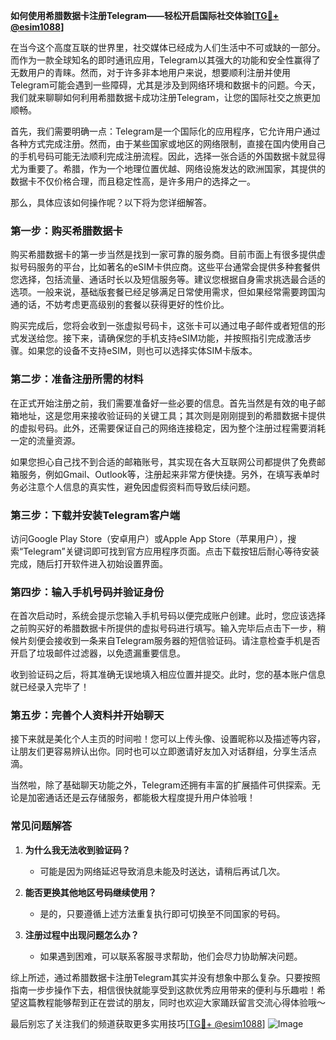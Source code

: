 **如何使用希腊数据卡注册Telegram——轻松开启国际社交体验[[TG💪+ @esim1088](https://t.me/s/esim1088)]**

在当今这个高度互联的世界里，社交媒体已经成为人们生活中不可或缺的一部分。而作为一款全球知名的即时通讯应用，Telegram以其强大的功能和安全性赢得了无数用户的青睐。然而，对于许多非本地用户来说，想要顺利注册并使用Telegram可能会遇到一些障碍，尤其是涉及到网络环境和数据卡的问题。今天，我们就来聊聊如何利用希腊数据卡成功注册Telegram，让您的国际社交之旅更加顺畅。

首先，我们需要明确一点：Telegram是一个国际化的应用程序，它允许用户通过各种方式完成注册。然而，由于某些国家或地区的网络限制，直接在国内使用自己的手机号码可能无法顺利完成注册流程。因此，选择一张合适的外国数据卡就显得尤为重要了。希腊，作为一个地理位置优越、网络设施发达的欧洲国家，其提供的数据卡不仅价格合理，而且稳定性高，是许多用户的选择之一。

那么，具体应该如何操作呢？以下将为您详细解答。

### **第一步：购买希腊数据卡**
购买希腊数据卡的第一步当然是找到一家可靠的服务商。目前市面上有很多提供虚拟号码服务的平台，比如著名的eSIM卡供应商。这些平台通常会提供多种套餐供您选择，包括流量、通话时长以及短信服务等。建议您根据自身需求挑选最合适的选项。一般来说，基础版套餐已经足够满足日常使用需求，但如果经常需要跨国沟通的话，不妨考虑更高级别的套餐以获得更好的性价比。

购买完成后，您将会收到一张虚拟号码卡，这张卡可以通过电子邮件或者短信的形式发送给您。接下来，请确保您的手机支持eSIM功能，并按照指引完成激活步骤。如果您的设备不支持eSIM，则也可以选择实体SIM卡版本。

### **第二步：准备注册所需的材料**
在正式开始注册之前，我们需要准备好一些必要的信息。首先当然是有效的电子邮箱地址，这是您用来接收验证码的关键工具；其次则是刚刚提到的希腊数据卡提供的虚拟号码。此外，还需要保证自己的网络连接稳定，因为整个注册过程需要消耗一定的流量资源。

如果您担心自己找不到合适的邮箱账号，其实现在各大互联网公司都提供了免费邮箱服务，例如Gmail、Outlook等，注册起来非常方便快捷。另外，在填写表单时务必注意个人信息的真实性，避免因虚假资料而导致后续问题。

### **第三步：下载并安装Telegram客户端**
访问Google Play Store（安卓用户）或Apple App Store（苹果用户），搜索“Telegram”关键词即可找到官方应用程序页面。点击下载按钮后耐心等待安装完成，随后打开软件进入初始设置界面。

### **第四步：输入手机号码并验证身份**
在首次启动时，系统会提示您输入手机号码以便完成账户创建。此时，您应该选择之前购买好的希腊数据卡所提供的虚拟号码进行填写。输入完毕后点击下一步，稍候片刻便会接收到一条来自Telegram服务器的短信验证码。请注意检查手机是否开启了垃圾邮件过滤器，以免遗漏重要信息。

收到验证码之后，将其准确无误地填入相应位置并提交。此时，您的基本账户信息就已经录入完毕了！

### **第五步：完善个人资料并开始聊天**
接下来就是美化个人主页的时间啦！您可以上传头像、设置昵称以及描述等内容，让朋友们更容易辨认出你。同时也可以立即邀请好友加入对话群组，分享生活点滴。

当然啦，除了基础聊天功能之外，Telegram还拥有丰富的扩展插件可供探索。无论是加密通话还是云存储服务，都能极大程度提升用户体验哦！

### **常见问题解答**
1. **为什么我无法收到验证码？**
   - 可能是因为网络延迟导致消息未能及时送达，请稍后再试几次。
   
2. **能否更换其他地区号码继续使用？**
   - 是的，只要遵循上述方法重复执行即可切换至不同国家的号码。

3. **注册过程中出现问题怎么办？**
   - 如果遇到困难，可以联系客服寻求帮助，他们会尽力协助解决问题。

综上所述，通过希腊数据卡注册Telegram其实并没有想象中那么复杂。只要按照指南一步步操作下去，相信很快就能享受到这款优秀应用带来的便利与乐趣啦！希望这篇教程能够帮到正在尝试的朋友，同时也欢迎大家踊跃留言交流心得体验哦～

最后别忘了关注我们的频道获取更多实用技巧[[TG💪+ @esim1088](https://t.me/s/esim1088)] ![Image](https://i.postimg.cc/4NQfJmqS/Snipaste-2025-05-13-00-14-12.png)